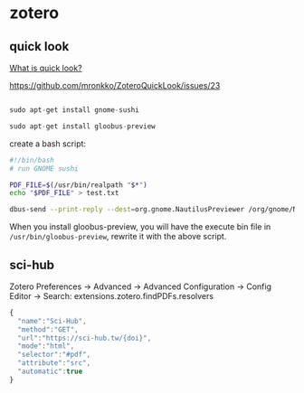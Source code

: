 # zotero


## quick look

[What is quick look?](https://www.howtogeek.com/277987/how-to-quickly-preview-a-file-in-ubuntus-file-manager-like-quick-look-in-macos/)

https://github.com/mronkko/ZoteroQuickLook/issues/23

```python

sudo apt-get install gnome-sushi

sudo apt-get install gloobus-preview

```

create a bash script:

```bash
#!/bin/bash
# run GNOME sushi

PDF_FILE=$(/usr/bin/realpath "$*")
echo "$PDF_FILE" > test.txt

dbus-send --print-reply --dest=org.gnome.NautilusPreviewer /org/gnome/NautilusPreviewer org.gnome.NautilusPreviewer.ShowFile string:"file://$PDF_FILE" int32:0 boolean:false
```

When you install gloobus-preview, you will have the execute bin file in `/usr/bin/gloobus-preview`, rewrite it with the above script. 

## sci-hub

Zotero Preferences -> Advanced -> Advanced Configuration -> Config Editor -> Search: extensions.zotero.findPDFs.resolvers

```javascript
{
  "name":"Sci-Hub",
  "method":"GET",
  "url":"https://sci-hub.tw/{doi}",
  "mode":"html",
  "selector":"#pdf",
  "attribute":"src",
  "automatic":true
}
```